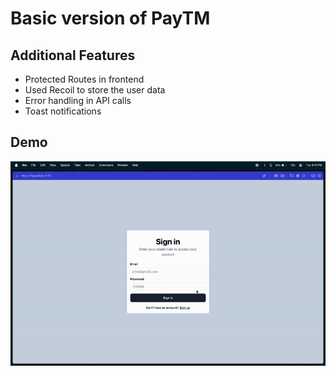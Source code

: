 
# Basic version of PayTM

## Additional Features

- Protected Routes in frontend
- Used Recoil to store the user data
- Error handling in API calls
- Toast notifications

## Demo

![Demo](./demo.gif)
